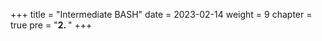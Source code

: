 +++
title = "Intermediate BASH"
date = 2023-02-14
weight = 9
chapter = true
pre = "<b>2. </b>"
+++

